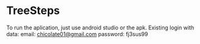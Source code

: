 # TreeSteps
To run the aplication, just use android studio or the apk.
Existing login with data: email: chicolate01@gmail.com password: fj3sus99
